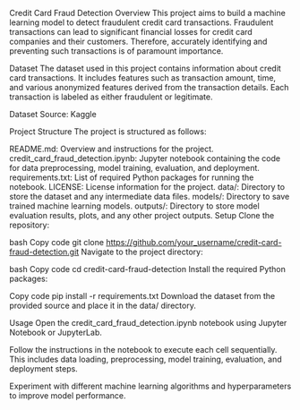 Credit Card Fraud Detection
Overview
This project aims to build a machine learning model to detect fraudulent credit card transactions. Fraudulent transactions can lead to significant financial losses for credit card companies and their customers. Therefore, accurately identifying and preventing such transactions is of paramount importance.

Dataset
The dataset used in this project contains information about credit card transactions. It includes features such as transaction amount, time, and various anonymized features derived from the transaction details. Each transaction is labeled as either fraudulent or legitimate.

Dataset Source: Kaggle

Project Structure
The project is structured as follows:

README.md: Overview and instructions for the project.
credit_card_fraud_detection.ipynb: Jupyter notebook containing the code for data preprocessing, model training, evaluation, and deployment.
requirements.txt: List of required Python packages for running the notebook.
LICENSE: License information for the project.
data/: Directory to store the dataset and any intermediate data files.
models/: Directory to save trained machine learning models.
outputs/: Directory to store model evaluation results, plots, and any other project outputs.
Setup
Clone the repository:

bash
Copy code
git clone https://github.com/your_username/credit-card-fraud-detection.git
Navigate to the project directory:

bash
Copy code
cd credit-card-fraud-detection
Install the required Python packages:

Copy code
pip install -r requirements.txt
Download the dataset from the provided source and place it in the data/ directory.

Usage
Open the credit_card_fraud_detection.ipynb notebook using Jupyter Notebook or JupyterLab.

Follow the instructions in the notebook to execute each cell sequentially. This includes data loading, preprocessing, model training, evaluation, and deployment steps.

Experiment with different machine learning algorithms and hyperparameters to improve model performance.
